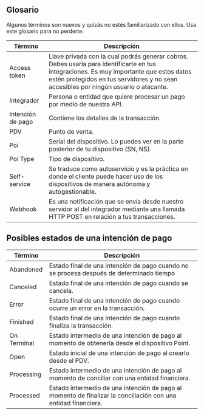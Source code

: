 ## Glosario

Algunos términos son nuevos y quizás no estés familiarizado con ellos. Usa este glosario para no perderte:

| Término | Descripción |
| --- | --- |
| Access token | Llave privada con la cual podrás generar cobros. Debes usarla para identificarte en tus integraciones. Es muy importante que estos datos estén protegidos en tus servidores y no sean accesibles por ningún usuario o atacante. |
| Integrador | Persona o entidad que quiere procesar un pago por medio de nuestra API.|
| Intención de pago | Contiene los detalles de la transacción.|
| PDV | Punto de venta.|
| Poi | Serial del dispositivo. Lo puedes ver en la parte posterior de tu dispositivo (SN, NS). |
| Poi Type | Tipo de dispositivo. |
| Self-service | Se traduce como autoservicio y es la práctica en donde el cliente puede hacer uso de los dispositivos de manera autónoma  y autogestionable. |
| Webhook | Es una notificación que se envía desde nuestro servidor al del integrador mediante una llamada HTTP POST en relación a tus transacciones. |

## Posibles estados de una intención de pago

| Término | Descripción |
| --- | --- |
| Abandoned | Estado final de una intención de pago cuando no se procesa después de determinado tiempo |
| Canceled | Estado final de una intención de pago cuando se cancela. |
| Error | Estado final de una intención de pago cuando ocurre un error en la transacción. |
| Finished | Estado final de una intención de pago cuando finaliza la transacción. |
| On Terminal | Estado intermedio de una intención de pago al momento de obtenerla desde el dispositivo Point. |
| Open | Estado inicial de una intención de pago al crearlo desde el PDV. |
| Processing | Estado intermedio de una intención de pago al momento de conciliar con una entidad financiera. |
| Processed | Estado intermedio de una intención de pago al momento de finalizar la conciliación con una entidad financiera. |
